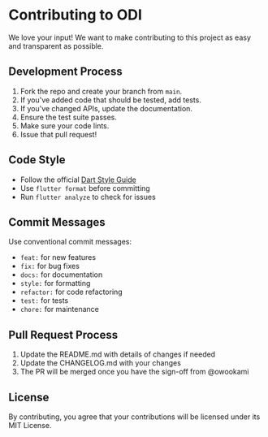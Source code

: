 # Contributing to ODI

We love your input! We want to make contributing to this project as easy and transparent as possible.

## Development Process

1. Fork the repo and create your branch from `main`.
2. If you've added code that should be tested, add tests.
3. If you've changed APIs, update the documentation.
4. Ensure the test suite passes.
5. Make sure your code lints.
6. Issue that pull request!

## Code Style

- Follow the official [Dart Style Guide](https://dart.dev/guides/language/effective-dart/style)
- Use `flutter format` before committing
- Run `flutter analyze` to check for issues

## Commit Messages

Use conventional commit messages:
- `feat:` for new features
- `fix:` for bug fixes
- `docs:` for documentation
- `style:` for formatting
- `refactor:` for code refactoring
- `test:` for tests
- `chore:` for maintenance

## Pull Request Process

1. Update the README.md with details of changes if needed
2. Update the CHANGELOG.md with your changes
3. The PR will be merged once you have the sign-off from @owookami

## License

By contributing, you agree that your contributions will be licensed under its MIT License.
